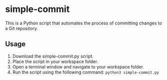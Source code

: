 # simple-commit

This is a Python script that automates the process of committing changes to a Git repository.

## Usage

1. Download the simple-commit.py script.
2. Place the script in your workspace folder.
3. Open a terminal window and navigate to your workspace folder.
4. Run the script using the following command:
`python3 simple-commit.py`
